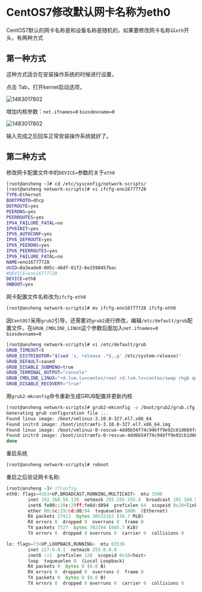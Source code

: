 # CentOS7修改默认网卡名称为eth0

CentOS7默认的网卡名称是和设备名称是随机的，如果要修改网卡名称以`eth`开头，有两种方式

## 第一种方式

这种方式适合在安装操作系统的时候进行设置，

点击 Tab，打开kernel启动选项，

![1483017802](/images/2016/12/1483017802.png)

增加内核参数：`net.ifnames=0` `biosdevname=0`

![1483017802](/images/2016/12/1483017825.png)

输入完成之后回车正常安装操作系统就好了。

## 第二种方式

修改网卡配置文件中的`DEVICE=`参数的关于`eth0`

```bash
[root@ansheng ~]# cd /etc/sysconfig/network-scripts/
[root@ansheng network-scripts]# vi ifcfg-eno16777728
TYPE=Ethernet
BOOTPROTO=dhcp
DEFROUTE=yes
PEERDNS=yes
PEERROUTES=yes
IPV4_FAILURE_FATAL=no
IPV6INIT=yes
IPV6_AUTOCONF=yes
IPV6_DEFROUTE=yes
IPV6_PEERDNS=yes
IPV6_PEERROUTES=yes
IPV6_FAILURE_FATAL=no
NAME=eno16777728
UUID=8a3eade8-005c-46df-81f2-6e2598457bac
#DEVICE=eno16777728
DEVICE=eth0
ONBOOT=yes
```

网卡配置文件名称改为`ifcfg-eth0`

```bash
[root@ansheng network-scripts]# mv ifcfg-eno16777728 ifcfg-eth0
```

因`CentOS7`采用`grub2`引导，还需要对`grub2`进行修改，编辑`/etc/default/grub`配置文件，在`GRUB_CMDLINE_LINUX`这个参数后面加入`net.ifnames=0 biosdevname=0`

```bash
[root@ansheng network-scripts]# vi /etc/default/grub
GRUB_TIMEOUT=5
GRUB_DISTRIBUTOR="$(sed 's, release .*$,,g' /etc/system-release)"
GRUB_DEFAULT=saved
GRUB_DISABLE_SUBMENU=true
GRUB_TERMINAL_OUTPUT="console"
GRUB_CMDLINE_LINUX="rd.lvm.lv=centos/root rd.lvm.lv=centos/swap rhgb quiet net.ifnames=0 biosdevname=0"
GRUB_DISABLE_RECOVERY="true"
```

用`grub2-mkconfig`命令重新生成GRUB配置并更新内核

```bash
[root@ansheng network-scripts]# grub2-mkconfig -o /boot/grub2/grub.cfg
Generating grub configuration file ...
Found linux image: /boot/vmlinuz-3.10.0-327.el7.x86_64
Found initrd image: /boot/initramfs-3.10.0-327.el7.x86_64.img
Found linux image: /boot/vmlinuz-0-rescue-4dd6b54f74c94bff9e92c61d669fc195
Found initrd image: /boot/initramfs-0-rescue-4dd6b54f74c94bff9e92c61d669fc195.img
done
```

重启系统

```bash
[root@ansheng network-scripts]# reboot 
```

重启之后验证网卡名称:

```python
[root@ansheng ~]# ifconfig 
eth0: flags=4163<UP,BROADCAST,RUNNING,MULTICAST>  mtu 1500
        inet 192.168.56.130  netmask 255.255.255.0  broadcast 192.168.56.255
        inet6 fe80::20c:29ff:fe6d:d894  prefixlen 64  scopeid 0x20<link>
        ether 00:0c:29:6d:d8:94  txqueuelen 1000  (Ethernet)
        RX packets 27413  bytes 38532163 (36.7 MiB)
        RX errors 0  dropped 0  overruns 0  frame 0
        TX packets 7727  bytes 702194 (685.7 KiB)
        TX errors 0  dropped 0 overruns 0  carrier 0  collisions 0

lo: flags=73<UP,LOOPBACK,RUNNING>  mtu 65536
        inet 127.0.0.1  netmask 255.0.0.0
        inet6 ::1  prefixlen 128  scopeid 0x10<host>
        loop  txqueuelen 0  (Local Loopback)
        RX packets 0  bytes 0 (0.0 B)
        RX errors 0  dropped 0  overruns 0  frame 0
        TX packets 0  bytes 0 (0.0 B)
        TX errors 0  dropped 0 overruns 0  carrier 0  collisions 0
```